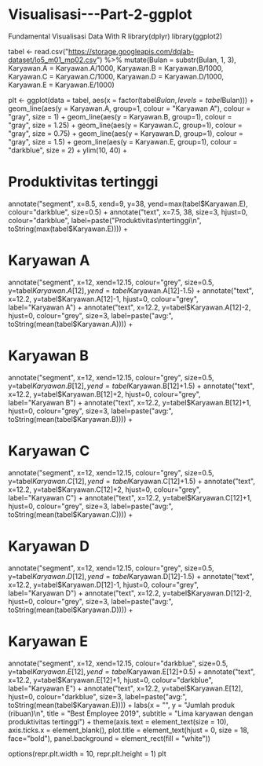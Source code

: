 # Visualisasi---Part-2-ggplot
Fundamental Visualisasi Data With R
library(dplyr)
library(ggplot2)

tabel <- read.csv("https://storage.googleapis.com/dqlab-dataset/lo5_m01_mp02.csv") %>%
mutate(Bulan = substr(Bulan, 1, 3),
Karyawan.A = Karyawan.A/1000,
Karyawan.B = Karyawan.B/1000,
Karyawan.C = Karyawan.C/1000,
Karyawan.D = Karyawan.D/1000,
Karyawan.E = Karyawan.E/1000)

plt <- ggplot(data = tabel,
aes(x = factor(tabel$Bulan, levels = tabel$Bulan))) +
geom_line(aes(y = Karyawan.A, group=1,
colour = "Karyawan A"),
colour = "gray",
size = 1) +
geom_line(aes(y = Karyawan.B, group=1),
colour = "gray",
size = 1.25) +
geom_line(aes(y = Karyawan.C, group=1),
colour = "gray",
size = 0.75) +
geom_line(aes(y = Karyawan.D, group=1),
colour = "gray",
size = 1.5) +
geom_line(aes(y = Karyawan.E, group=1),
colour = "darkblue",
size = 2) +
ylim(10, 40) +
# Produktivitas tertinggi
annotate("segment", x=8.5, xend=9, y=38, yend=max(tabel$Karyawan.E),
colour="darkblue", size=0.5) +
annotate("text", x=7.5, 38, size=3, hjust=0, colour="darkblue",
label=paste("Produktivitas\ntertinggi\n",
toString(max(tabel$Karyawan.E)))) +
# Karyawan A
annotate("segment", x=12, xend=12.15, colour="grey", size=0.5,
y=tabel$Karyawan.A[12], yend=tabel$Karyawan.A[12]-1.5) +
annotate("text", x=12.2, y=tabel$Karyawan.A[12]-1,
hjust=0, colour="grey", label="Karyawan A") +
annotate("text", x=12.2, y=tabel$Karyawan.A[12]-2,
hjust=0, colour="grey", size=3,
label=paste("avg:", toString(mean(tabel$Karyawan.A)))) +
# Karyawan B
annotate("segment", x=12, xend=12.15, colour="grey", size=0.5,
y=tabel$Karyawan.B[12], yend=tabel$Karyawan.B[12]+1.5) +
annotate("text", x=12.2, y=tabel$Karyawan.B[12]+2,
hjust=0, colour="grey", label="Karyawan B") +
annotate("text", x=12.2, y=tabel$Karyawan.B[12]+1,
hjust=0, colour="grey", size=3,
label=paste("avg:", toString(mean(tabel$Karyawan.B)))) +
# Karyawan C
annotate("segment", x=12, xend=12.15, colour="grey", size=0.5,
y=tabel$Karyawan.C[12], yend=tabel$Karyawan.C[12]+1.5) +
annotate("text", x=12.2, y=tabel$Karyawan.C[12]+2,
hjust=0, colour="grey", label="Karyawan C") +
annotate("text", x=12.2, y=tabel$Karyawan.C[12]+1,
hjust=0, colour="grey", size=3,
label=paste("avg:", toString(mean(tabel$Karyawan.C)))) +
# Karyawan D
annotate("segment", x=12, xend=12.15, colour="grey", size=0.5,
y=tabel$Karyawan.D[12], yend=tabel$Karyawan.D[12]-1.5) +
annotate("text", x=12.2, y=tabel$Karyawan.D[12]-1,
hjust=0, colour="grey", label="Karyawan D") +
annotate("text", x=12.2, y=tabel$Karyawan.D[12]-2,
hjust=0, colour="grey", size=3,
label=paste("avg:", toString(mean(tabel$Karyawan.D)))) +
# Karyawan E
annotate("segment", x=12, xend=12.15, colour="darkblue", size=0.5,
y=tabel$Karyawan.E[12], yend=tabel$Karyawan.E[12]+0.5) +
annotate("text", x=12.2, y=tabel$Karyawan.E[12]+1,
hjust=0, colour="darkblue", label="Karyawan E") +
annotate("text", x=12.2, y=tabel$Karyawan.E[12],
hjust=0, colour="darkblue", size=3,
label=paste("avg:", toString(mean(tabel$Karyawan.E)))) +
labs(x = "", y = "Jumlah produk (ribuan)\n",
title = "Best Employee 2019",
subtitle = "Lima karyawan dengan produktivitas tertinggi") +
theme(axis.text = element_text(size = 10),
axis.ticks.x = element_blank(),
plot.title = element_text(hjust = 0, size = 18, face="bold"),
panel.background = element_rect(fill = "white"))

options(repr.plt.width = 10, repr.plt.height = 1)
plt

